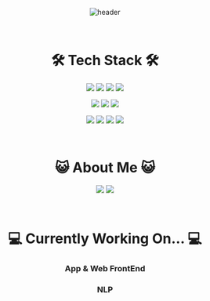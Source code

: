 <div align="center">
  
![header](https://capsule-render.vercel.app/api?type=cylinder&color=0:EEFF00,100:a82da8&text=Sean%20Kim-nl-&fontSize=50&animation=fadeIn&desc=Linguistics,%20CS&fontAlignY=45&descAlignY=75)

<br>

# 🛠 Tech Stack 🛠

<img src="https://img.shields.io/badge/React-61DAFB?style=for-the-badge&logo=React&logoColor=white"/></a>
<img src="https://img.shields.io/badge/Tailwind CSS-06B6D4?style=for-the-badge&logo=tailwindcss&logoColor=white"/></a>
<img src="https://img.shields.io/badge/Android Studio-3DDC84?style=for-the-badge&logo=androidstudio&logoColor=white"/></a>
<img src="https://img.shields.io/badge/Figma-F24E1E?style=for-the-badge&logo=figma&logoColor=white"/></a>

<img src="https://img.shields.io/badge/Python-3776AB?style=for-the-badge&logo=Python&logoColor=white"/></a>
<img src="https://img.shields.io/badge/Java-white?style=for-the-badge&logo=java&logoColor=white"/></a>
<img src="https://img.shields.io/badge/C-A8B9CC?style=for-the-badge&logo=c&logoColor=white"/></a>

<img src="https://img.shields.io/badge/GitHub-181717?style=for-the-badge&logo=github&logoColor=white"/></a>
<img src="https://img.shields.io/badge/Git-F05032?style=for-the-badge&logo=git&logoColor=white"/></a>
<img src="https://img.shields.io/badge/Slack-4A154B?style=for-the-badge&logo=slack&logoColor=white"/></a>
<img src="https://img.shields.io/badge/Discord-5865F2?style=for-the-badge&logo=discord&logoColor=white"/></a>


<br>

# 😺 About Me 😺
<img src="https://img.shields.io/badge/seahn1021@snu.ac.kr-EA4335?style=flat&logo=gmail&logoColor=white"/></a>
<img src="https://img.shields.io/badge/soyseansauce-E4405F?style=flat&logo=instagram&logoColor=white"/></a>


<br>

# 💻 Currently Working On... 💻
### App & Web FrontEnd
### NLP

</div>
